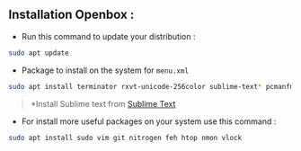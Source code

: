 ## Installation Openbox :
* Run this command to update your distribution :
```bash
sudo apt update
```

* Package to install on the system for `menu.xml`

```bash
sudo apt install terminator rxvt-unicode-256color sublime-text* pcmanfm firefox obmenu obconf arandr lxappearance tint2 rofi i3lock
```

> *Install Sublime text from [Sublime Text](https://www.sublimetext.com/)

* For install more useful packages on your system use this command :
```bash
sudo apt install sudo vim git nitrogen feh htop nmon vlock
```
